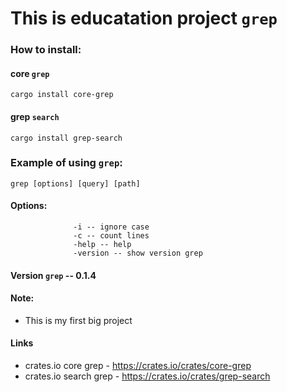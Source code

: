 # This is educatation project `grep`

### How to install:
#### core `grep`
```
cargo install core-grep
```
#### grep `search`
```
cargo install grep-search
```
### Example of using `grep`:
```
grep [options] [query] [path]
```
#### Options:
                  -i -- ignore case
                  -c -- count lines
                  -help -- help
                  -version -- show version grep

#### Version `grep` -- 0.1.4

#### Note:
- This is my first big project
#### Links
- crates.io core grep - https://crates.io/crates/core-grep
- crates.io search grep - https://crates.io/crates/grep-search
